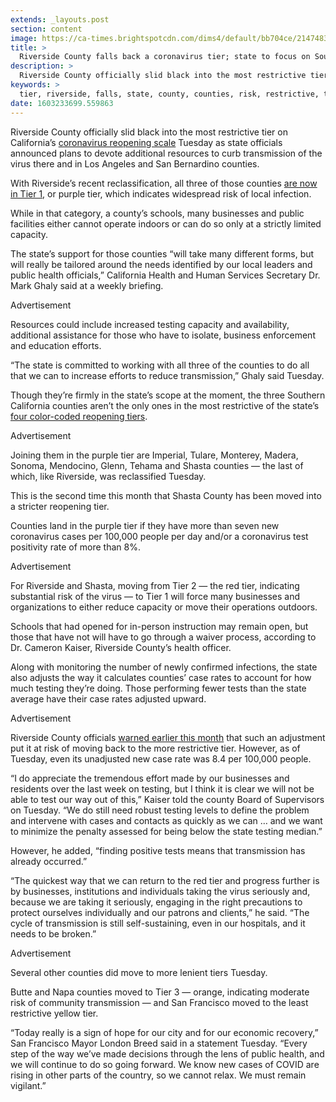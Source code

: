 ```yaml
--- 
extends: _layouts.post 
section: content 
image: https://ca-times.brightspotcdn.com/dims4/default/bb704ce/2147483647/strip/true/crop/3900x2048+0+273/resize/1200x630!/quality/90/?url=https%3A%2F%2Fcalifornia-times-brightspot.s3.amazonaws.com%2F2f%2F16%2Fe069d47d490f8289fdff570248cf%2Fla-photos-1staff-576115-me-0716-covid-cases-surge-riverside-county-1-gmf.jpg 
title: > 
  Riverside County falls back a coronavirus tier; state to focus on Southern California 
description: > 
  Riverside County officially slid black into the most restrictive tier on California’s coronavirus reopening scale Tuesday as state officials announced plans to devote additional resources to curb transmission of the virus there and in Los Angeles and San Bernardino counties.With Riverside’s recent reclassification, all three of those counties are now in Tier 1, or purple tier, which indicates widespread risk of local infection.This is the second time this month that Shasta County has been moved into a stricter reopening tier.AdvertisementRiverside County officials warned earlier this month that such an adjustment put it at risk of moving back to the more restrictive tier.Butte and Napa counties moved to Tier 3 — orange, indicating moderate risk of community transmission — and San Francisco moved to the least restrictive yellow tier. 
keywords: > 
  tier, riverside, falls, state, county, counties, risk, restrictive, transmission, california, health, focus, testing, coronavirus, southern, way 
date: 1603233699.559863 
--- 
```

<div><p>Riverside County officially slid black into the most restrictive tier on California&#8217;s <a class="link" href="https://covid19.ca.gov/safer-economy/" target="_blank">coronavirus reopening scale</a> Tuesday as state officials announced plans to devote additional resources to curb transmission of the virus there and in Los Angeles and San Bernardino counties.</p><p>With Riverside&#8217;s recent reclassification, all three of those counties <a class="link" href="https://covid19.ca.gov/safer-economy/" target="_blank">are now in Tier 1</a>, or  purple tier, which indicates widespread risk of local infection. </p><p>While in that category, a county&#8217;s schools, many businesses and public facilities either cannot operate indoors or can do so only at a strictly limited capacity.</p><p>The  state&#8217;s support for those counties &#8220;will take many different forms, but will really be tailored around the needs identified by our local leaders and public health officials,&#8221; California Health and Human Services Secretary Dr. Mark Ghaly said at a weekly briefing.</p><p class="google-dfp-ad-caption">Advertisement</p>
    <p id="google-adf17e6b74-b179-42aa-93ec-6c0eb967d2b1" class="google-dfp-ad injected">
        <p class="google-dfp-ad-placeholder"></p>
    </p>
<p></p><p>Resources could include increased testing capacity and availability, additional assistance  for those who have to isolate,  business enforcement and education efforts. </p><p>&#8220;The state is committed to working with all three of the counties to do all that we can to increase efforts to reduce transmission,&#8221; Ghaly said Tuesday.</p><p>Though they&#8217;re firmly in the state&#8217;s scope at the moment, the three Southern California counties aren&#8217;t the only ones in the most restrictive of the state&#8217;s <a class="link" href="https://www.latimes.com/california/story/2020-08-28/california-counties-new-reopening-plan-gavin-newsom-coronavirus" target="_blank">four color-coded reopening tiers</a>.</p><p class="google-dfp-ad-caption">Advertisement</p>
    <p id="google-ad8be5a039-5dd2-4a17-b479-3730d5b00573" class="google-dfp-ad injected">
        <p class="google-dfp-ad-placeholder"></p>
    </p>
<p></p><p id="nativo_1"></p><p>Joining them in the purple tier are Imperial, Tulare, Monterey, Madera, Sonoma, Mendocino, Glenn, Tehama and Shasta counties &#8212; the last of which, like Riverside, was reclassified Tuesday.</p><p>This is the second time this month that Shasta County has been moved into a stricter reopening tier. </p><p>Counties land in the purple tier if they have more than seven new coronavirus cases per 100,000 people per day and/or a coronavirus test positivity rate of more than 8%.</p><p class="google-dfp-ad-caption">Advertisement</p>
    <p id="google-ad441d2f36-6c36-4462-a9ab-3e9888384504" class="google-dfp-ad injected">
        <p class="google-dfp-ad-placeholder"></p>
    </p>
<p>For Riverside and Shasta, moving from Tier 2 &#8212; the red tier, indicating substantial risk of the virus &#8212; to Tier 1 will force many businesses and organizations to either reduce capacity or move their operations outdoors.</p><p>Schools that had opened for in-person instruction may remain open, but those that have not will have to go through a waiver process, according to Dr. Cameron Kaiser, Riverside County&#8217;s health officer.</p><p>Along with monitoring the number of newly confirmed infections, the state also adjusts the way it calculates counties&#8217; case rates to account for how much testing they&#8217;re doing. Those performing fewer tests than the state average have their case rates adjusted upward.</p><p class="google-dfp-ad-caption">Advertisement</p>
    <p id="google-adbbdb843b-b80a-41e0-9d96-f2c1f83f6006" class="google-dfp-ad injected">
        <p class="google-dfp-ad-placeholder"></p>
    </p>
<p>Riverside County officials <a class="link" href="https://www.latimes.com/california/story/2020-10-07/riverside-county-revises-reopening-plan">warned earlier this month</a> that such an adjustment put it at risk of moving back to the more restrictive tier. However, as of Tuesday, even its unadjusted new case rate was 8.4 per 100,000 people.</p><p>&#8220;I do appreciate the tremendous effort made by our businesses and residents over the last week on testing, but I think it is clear we will not be able to test our way out of this,&#8221; Kaiser told the county Board of Supervisors on Tuesday. &#8220;We do still need robust testing levels to define the problem and intervene with cases and contacts as quickly as we can &#8230; and we want to minimize the penalty assessed for being below the state testing median.&#8221;</p><p>However, he added, &#8220;finding positive tests means that transmission has already occurred.&#8221;</p><p>&#8220;The quickest way that we can return to the red tier and progress further is by businesses, institutions and individuals taking the virus seriously and, because we are taking it seriously, engaging in the right precautions to protect ourselves individually and our patrons and clients,&#8221; he said. &#8220;The cycle of transmission is still self-sustaining, even in our hospitals, and it needs to be broken.&#8221;</p><p class="google-dfp-ad-caption">Advertisement</p>
    <p id="google-adfba30428-187f-451e-8bd3-850c9d190a9f" class="google-dfp-ad injected">
        <p class="google-dfp-ad-placeholder"></p>
    </p>
<p>Several other counties did move to more lenient tiers Tuesday. </p><p>Butte and Napa counties moved to Tier 3 &#8212; orange, indicating moderate risk of community transmission &#8212; and San Francisco moved to the least restrictive yellow tier. </p><p>&#8220;Today really is a sign of hope for our city and for our economic recovery,&#8221; San Francisco Mayor London Breed said in a statement Tuesday. &#8220;Every step of the way we&#8217;ve made decisions through the lens of public health, and we will continue to do so going forward. We know new cases of COVID are rising in other parts of the country, so we cannot relax. We must remain vigilant.&#8221;</p></div>